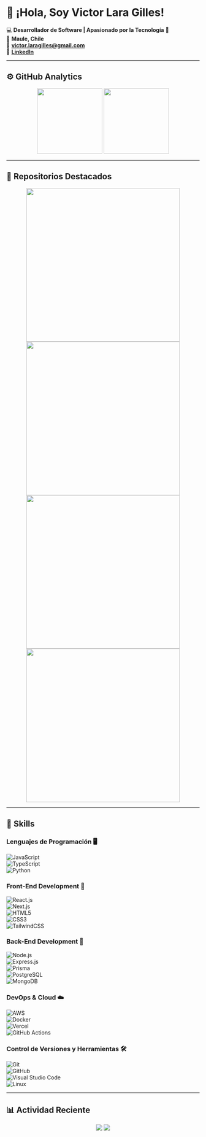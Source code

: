 # 👋 ¡Hola, Soy Victor Lara Gilles!

💻 **Desarrollador de Software | Apasionado por la Tecnología** 🚀  
📍 **Maule, Chile**  
📧 **victor.laragilles@gmail.com**  
🔗 **[LinkedIn](https://linkedin.com/in/victor-lara-gilles)**  

---

## ⚙️ GitHub Analytics  

<p align="center">
  <img height="170" src="https://github-readme-stats.vercel.app/api?username=Rodrigo-Lara-Gilles&show_icons=true&theme=github_dark&title_color=00FF00&text_color=FFFFFF&icon_color=00FF00&bg_color=0D1117" />
  <img height="170" src="https://github-readme-stats.vercel.app/api/top-langs/?username=Rodrigo-Lara-Gilles&layout=compact&theme=github_dark&title_color=00FF00&text_color=FFFFFF&icon_color=00FF00&bg_color=0D1117" />
</p>

---

## 📌 Repositorios Destacados  

<p align="center">
  <a href="https://github.com/Rodrigo-Lara-Gilles/Proyecto1">
    <img width="400" src="https://github-readme-stats.vercel.app/api/pin/?username=Rodrigo-Lara-Gilles&repo=Proyecto1&theme=github_dark&title_color=00FF00&text_color=FFFFFF&icon_color=00FF00&bg_color=0D1117" />
  </a>
  <a href="https://github.com/Rodrigo-Lara-Gilles/Proyecto2">
    <img width="400" src="https://github-readme-stats.vercel.app/api/pin/?username=Rodrigo-Lara-Gilles&repo=Proyecto2&theme=github_dark&title_color=00FF00&text_color=FFFFFF&icon_color=00FF00&bg_color=0D1117" />
  </a>
  <a href="https://github.com/Rodrigo-Lara-Gilles/Proyecto3">
    <img width="400" src="https://github-readme-stats.vercel.app/api/pin/?username=Rodrigo-Lara-Gilles&repo=Proyecto3&theme=github_dark&title_color=00FF00&text_color=FFFFFF&icon_color=00FF00&bg_color=0D1117" />
  </a>
  <a href="https://github.com/Rodrigo-Lara-Gilles/Proyecto4">
    <img width="400" src="https://github-readme-stats.vercel.app/api/pin/?username=Rodrigo-Lara-Gilles&repo=Proyecto4&theme=github_dark&title_color=00FF00&text_color=FFFFFF&icon_color=00FF00&bg_color=0D1117" />
  </a>
</p>

---

## 🚀 Skills  

### **Lenguajes de Programación** 🖥️  
![JavaScript](https://img.shields.io/badge/JavaScript-F7DF1E?style=flat-square&logo=javascript&logoColor=000)  
![TypeScript](https://img.shields.io/badge/TypeScript-3178C6?style=flat-square&logo=typescript&logoColor=fff)  
![Python](https://img.shields.io/badge/Python-3776AB?style=flat-square&logo=python&logoColor=fff)  

### **Front-End Development** 🎨  
![React.js](https://img.shields.io/badge/React-61DAFB?style=flat-square&logo=react&logoColor=black)  
![Next.js](https://img.shields.io/badge/Next.js-black?style=flat-square&logo=next.js&logoColor=white)  
![HTML5](https://img.shields.io/badge/HTML5-E34F26?style=flat-square&logo=html5&logoColor=white)  
![CSS3](https://img.shields.io/badge/CSS3-1572B6?style=flat-square&logo=css3&logoColor=white)  
![TailwindCSS](https://img.shields.io/badge/TailwindCSS-38B2AC?style=flat-square&logo=tailwind-css&logoColor=white)  

### **Back-End Development** 🔧  
![Node.js](https://img.shields.io/badge/Node.js-339933?style=flat-square&logo=node.js&logoColor=white)  
![Express.js](https://img.shields.io/badge/Express.js-000000?style=flat-square&logo=express&logoColor=white)  
![Prisma](https://img.shields.io/badge/Prisma-3982CE?style=flat-square&logo=prisma&logoColor=white)  
![PostgreSQL](https://img.shields.io/badge/PostgreSQL-316192?style=flat-square&logo=postgresql&logoColor=white)  
![MongoDB](https://img.shields.io/badge/MongoDB-47A248?style=flat-square&logo=mongodb&logoColor=white)  

### **DevOps & Cloud** ☁️  
![AWS](https://img.shields.io/badge/AWS-232F3E?style=flat-square&logo=amazon-aws&logoColor=white)  
![Docker](https://img.shields.io/badge/Docker-2496ED?style=flat-square&logo=docker&logoColor=white)  
![Vercel](https://img.shields.io/badge/Vercel-black?style=flat-square&logo=vercel&logoColor=white)  
![GitHub Actions](https://img.shields.io/badge/GitHub%20Actions-2088FF?style=flat-square&logo=github-actions&logoColor=white)  

### **Control de Versiones y Herramientas** 🛠️  
![Git](https://img.shields.io/badge/Git-orange?style=flat-square&logo=git&logoColor=white)  
![GitHub](https://img.shields.io/badge/GitHub-black?style=flat-square&logo=github&logoColor=white)  
![Visual Studio Code](https://img.shields.io/badge/VSCode-blue?style=flat-square&logo=visual-studio-code&logoColor=white)  
![Linux](https://img.shields.io/badge/Linux-FCC624?style=flat-square&logo=linux&logoColor=black)  

---

## 📊 Actividad Reciente  

<p align="center">
  <img src="https://github-profile-summary-cards.vercel.app/api/cards/stats?username=Rodrigo-Lara-Gilles&theme=github_dark&title_color=00FF00&text_color=FFFFFF&icon_color=00FF00&bg_color=0D1117" />
  <img src="https://github-profile-summary-cards.vercel.app/api/cards/repos-per-language?username=Rodrigo-Lara-Gilles&theme=github_dark&title_color=00FF00&text_color=FFFFFF&icon_color=00FF00&bg_color=0D1117" />
</p>
